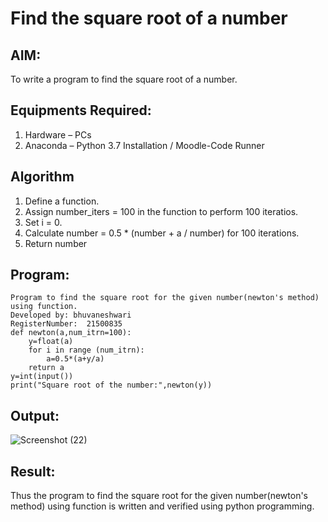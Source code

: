 # Find the square root of a number

## AIM:
To write a program to find the square root of a number.

## Equipments Required:
1. Hardware – PCs
2. Anaconda – Python 3.7 Installation / Moodle-Code Runner

## Algorithm
1. Define a function.
2. Assign number_iters = 100 in the function to perform 100 iteratios.
3. Set i = 0.
4. Calculate  number = 0.5 * (number + a / number) for 100 iterations.
5. Return number

## Program:

```
Program to find the square root for the given number(newton's method) using function.
Developed by: bhuvaneshwari
RegisterNumber:  21500835
def newton(a,num_itrn=100):
    y=float(a)
    for i in range (num_itrn):
        a=0.5*(a+y/a)
    return a
y=int(input())        
print("Square root of the number:",newton(y))

```


## Output:
![Screenshot (22)](https://user-images.githubusercontent.com/94828604/154978291-069f6cc7-dfe8-4628-b9e8-1f949391dde5.png)



## Result:
Thus the program to find the square root for the given number(newton's method) using function is written and verified using python programming.
